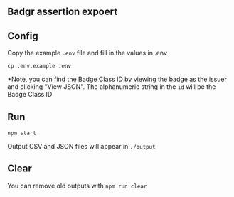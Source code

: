 ## Badgr assertion expoert

## Config

Copy the example `.env` file and fill in the values in .env

`cp .env.example .env`

\*Note, you can find the Badge Class ID by viewing the badge as the issuer and clicking "View JSON". The alphanumeric string in the `id` will be the Badge Class ID

## Run

`npm start`

Output CSV and JSON files will appear in `./output`

## Clear

You can remove old outputs with `npm run clear`
